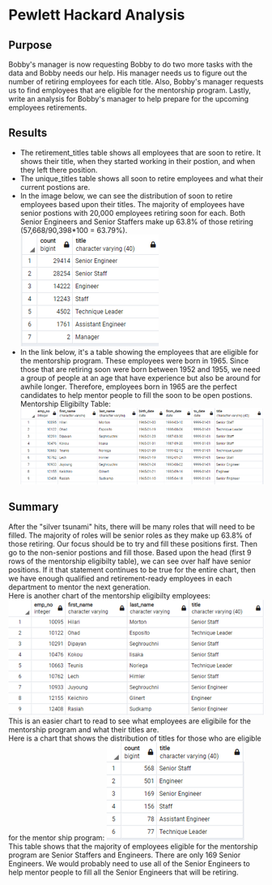 # Pewlett Hackard Analysis
## Purpose
Bobby's manager is now requesting Bobby to do two more tasks with the data and Bobby needs our help. His manager needs us to figure out the number of retiring employees for each title. Also, Bobby's manager requests us to find employees that are eligible for the mentorship program. Lastly, write an analysis for Bobby's manager to help prepare for the upcoming employees retirements.
## Results
- The retirement_titles table shows all employees that are soon to retire. It shows their title, when they started working in their postion, and when they left there position.
- The unique_titles table shows all soon to retire employees and what their current postions are.
- In the image below, we can see the distribution of soon to retire employees based upon their titles. The majority of employees have senior postions with 20,000 employees  retiring soon for each. Both Senior Engineers and Senior Staffers make up 63.8% of those retiring (57,668/90,398*100 = 63.79%).\
![Retiring Titles](Images/retiring_titles.PNG)
- In the link below, it's a table showing the employees that are eligible for the mentorship program. These employees were born in 1965. Since those that are retiring soon were born between 1952 and 1955, we need a group of people at an age that have experience but also be around for awhile longer. Therefore, employees born in 1965 are the perfect candidates to help mentor people to fill the soon to be open postions.
Mentorship Eligibilty Table: ![Mentorship_Eligibilty](Images/mentorship_eligibilty.PNG)
## Summary
After the "silver tsunami" hits, there will be many roles that will need to be filled. The majority of roles will be senior roles as they make up 63.8% of those retiring. Our focus should be to try and fill these positions first. Then go to the non-senior postions and fill those. Based upon the head (first 9 rows of the mentorship eligibilty table), we can see over half have senior positions. If it that statement continues to be true for the entire chart, then we have enough qualified and retirement-ready employees in each department to mentor the next generation.\
Here is another chart of the mentorship eligibilty employees:
![Mentorship Employees](Images/mentorship_emp.PNG)\
This is an easier chart to read to see what employees are eligibile for the mentorship program and what their titles are.\
Here is a chart that shows the distribution of titles for those who are eligible for the mentor ship program:
![Mentorship Titles](Images/mentorship_titles.PNG)\
This table shows that the majority of employees eligible for the mentorship program are Senior Staffers and Engineers. There are only 169 Senior Engineers. We would probably need to use all of the Senior Engineers to help mentor people to fill all the Senior Engineers that will be retiring.
